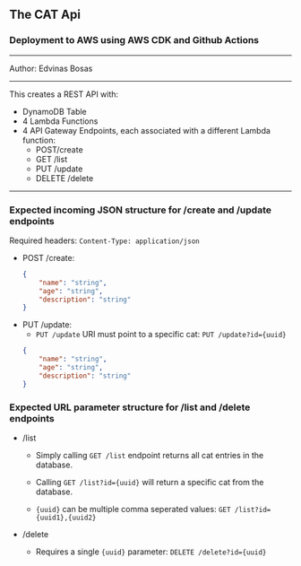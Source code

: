 ## The CAT Api
### Deployment to AWS using AWS CDK and Github Actions
___
Author: Edvinas Bosas
___

This creates a REST API with:
* DynamoDB Table
* 4 Lambda Functions
* 4 API Gateway Endpoints, each associated with a different Lambda function:
    * POST/create
    * GET /list
    * PUT /update
    * DELETE /delete

---

### Expected incoming JSON structure for /create and /update endpoints
Required headers: `Content-Type: application/json`
* POST /create:
    ~~~json
    {
        "name": "string",
        "age": "string",
        "description": "string"
    }
    ~~~
* PUT /update:
    * `PUT /update` URI must point to a specific cat: `PUT /update?id={uuid}`
    ~~~json
    {
        "name": "string",
        "age": "string",
        "description": "string"
    }
    ~~~

### Expected URL parameter structure for /list and /delete endpoints

* /list

    * Simply calling `GET /list` endpoint returns all cat entries in the database.

    * Calling `GET /list?id={uuid}` will return a specific cat from the database.

    * `{uuid}` can be multiple comma seperated values: `GET /list?id={uuid1},{uuid2}`

* /delete

    * Requires a single `{uuid}` parameter: `DELETE /delete?id={uuid}`
